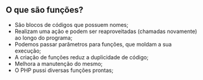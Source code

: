 ## O que são funções?

- São blocos de códigos que possuem nomes;
- Realizam uma ação e podem ser reaproveitadas (chamadas novamente) ao longo do programa;
- Podemos passar parâmetros para funções, que moldam a sua execução;
- A criação de funções reduz a duplicidade de código;
- Melhora a manutenção do mesmo;
- O PHP pussi diversas funções prontas;